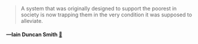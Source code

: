> A system that was originally designed to support the poorest in society is now trapping them in the very condition it was supposed to alleviate.
  #### —Iain Duncan Smith [:scroll:](undefined)